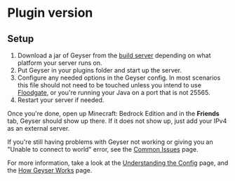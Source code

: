 # Plugin version
## Setup
1. Download a jar of Geyser from the [build server](https://ci.nukkitx.com/job/Geyser/job/master/) depending on what platform your server runs on.
2. Put Geyser in your plugins folder and start up the server.
3. Configure any needed options in the Geyser config. In most scenarios this file should not need to be touched unless you intend to use [Floodgate](Floodgate), or you're running your Java on a port that is not 25565.
4. Restart your server if needed.

Once you're done, open up Minecraft: Bedrock Edition and in the **Friends** tab, Geyser should show up there. If it does not show up, just add your IPv4 as an external server. 

If you're still having problems with Geyser not working or giving you an "Unable to connect to world" error, see the [Common Issues](Common-Issues) page.

For more information, take a look at the [Understanding the Config](Understanding-the-Config) page, and the [How Geyser Works](https://geysermc.org/#howitworks) page.